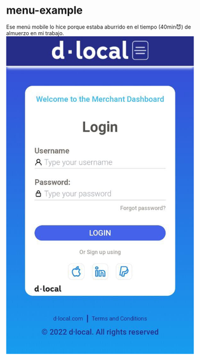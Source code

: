 # menu-example

Ese menú mobile lo hice porque estaba aburrido en el tiempo (40min😈) de almuerzo en mi trabajo.
![alt text](https://github.com/speedbuild98/menu-example/blob/main/img/WhatsApp%20Image%202022-06-15%20at%203.31.10%20PM.jpeg)
